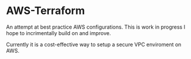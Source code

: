# AWS-Terraform
An attempt at best practice AWS configurations. This is work in progress I hope to incrimentally build on and improve.

Currently it is a cost-effective way to setup a secure VPC enviroment on AWS.
